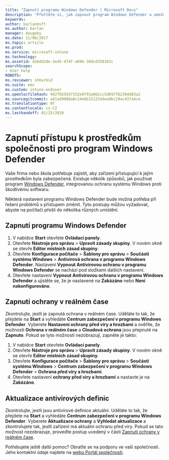 ```yaml
---
title: "Zapnutí programu Windows Defender | Microsoft Docs"
description: "Přečtěte si, jak zapnout program Windows Defender a umožnit mu tak přístup k prostředkům společnosti."
keywords: 
author: barlanmsft
ms.author: barlan
manager: dougeby
ms.date: 11/08/2017
ms.topic: article
ms.prod: 
ms.service: microsoft-intune
ms.technology: 
ms.assetid: d16dd2de-3ed5-474f-a04b-36dcd350162c
searchScope:
- User help
ROBOTS: 
ms.reviewer: shburbid
ms.suite: ems
ms.custom: intune-enduser
ms.openlocfilehash: 942f855937152e0791a662cc5d697f62384d83a2
ms.sourcegitcommit: a41ad9988a8c14e6b15123a9ea9bc29ac437a4ce
ms.translationtype: HT
ms.contentlocale: cs-CZ
ms.lasthandoff: 01/25/2018
---
```

# <a name="turn-on-windows-defender-to-access-company-resources"></a>Zapnutí přístupu k prostředkům společnosti pro program Windows Defender

Vaše firma nebo škola potřebuje zajistit, aby zařízení přistupující k jejím prostředkům byla zabezpečená. Existuje několik způsobů, jak používat program [Windows Defender](https://www.microsoft.com/safety/pc-security/windows-defender.aspx), integrovanou ochranu systému Windows proti škodlivému softwaru.

Některá nastavení programu Windows Defender bude možná potřeba při řešení problémů s přístupem změnit. Tyto postupy můžou vyžadovat, abyste na počítači přešli do několika různých umístění.

## <a name="turn-on-windows-defender"></a>Zapnutí programu Windows Defender

1. V nabídce **Start** otevřete **Ovládací panely**.
2. Otevřete **Nástroje pro správu** > **Upravit zásady skupiny**. V novém okně se otevře **Editor místních zásad skupiny**.
3. Otevřete **Konfigurace počítače** > **Šablony pro správu** > **Součásti systému Windows** > **Antivirová ochrana v programu Windows Defender**. Nastavení **Vypnout Antivirovou ochranu v programu Windows Defender** se nachází pod složkami dalších nastavení. 
4. Otevřete nastavení **Vypnout Antivirovou ochranu v programu Windows Defender** a ujistěte se, že je nastavené na **Zakázáno** nebo **Není nakonfigurováno**.

## <a name="turn-on-real-time-protection"></a>Zapnutí ochrany v reálném čase

Zkontrolujte, jestli je zapnutá ochrana v reálném čase. Uděláte to tak, že přejdete na **Start** a vyhledáte **Centrum zabezpečení v programu Windows Defender**. Vyberete **Nastavení ochrany před viry a hrozbami**  a ověříte, že možnosti **Ochrana v reálném čase** a **Cloudová ochrana** jsou přepnuté na **Zapnuto**. Pokud se tyto možnosti nezobrazují, zapněte je takto:

1. V nabídce **Start** otevřete **Ovládací panely**.
2. Otevřete **Nástroje pro správu** > **Upravit zásady skupiny**. V novém okně se otevře **Editor místních zásad skupiny**.
3. Otevřete **Konfigurace počítače** > **Šablony pro správu** > **Součásti systému Windows** > **Centrum zabezpečení v programu Windows Defender** > **Ochrana před viry a hrozbami**.
4. Otevřete nastavení **ochrany před viry a hrozbami** a nastavte je na **Zakázáno**.

## <a name="update-your-antivirus-definitions"></a>Aktualizace antivirových definic

Zkontrolujte, jestli jsou antivirové definice aktuální. Uděláte to tak, že přejdete na **Start** a vyhledáte **Centrum zabezpečení v programu Windows Defender**. Vyberete **Aktualizace ochrany** a **Vyhledat aktualizace** a zkontrolujete tak, jestli zařízení má aktuální ochranu před viry. Pokud se tato možnost nezobrazuje, proveďte postup uvedený v části [Zapnutí ochrany v reálném čase](turn-on-defender-windows.md#turn-on-real-time-protection).

Potřebujete ještě další pomoc? Obraťte se na podporu ve vaší společnosti. Jeho kontaktní údaje najdete na [webu Portál společnosti](https://portal.manage.microsoft.com#HelpDeskDialog).
